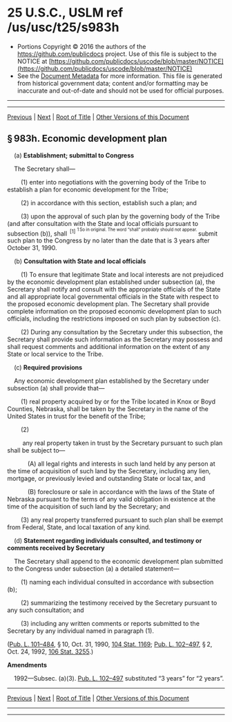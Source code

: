 ---
---

# 25 U.S.C., USLM ref /us/usc/t25/s983h

* Portions Copyright © 2016 the authors of the https://github.com/publicdocs project.
  Use of this file is subject to the NOTICE at [https://github.com/publicdocs/uscode/blob/master/NOTICE](https://github.com/publicdocs/uscode/blob/master/NOTICE)
* See the [Document Metadata](././../../../../..//README.md) for more information.
  This file is generated from historical government data; content and/or formatting may be inaccurate and out-of-date and should not be used for official purposes.

----------
----------

[Previous](./../../../../..//us/usc/t25/ch14/schXLVI–A/m__us_usc_t25_s983g.md) | [Next](./../../../../..//us/usc/t25/ch14/schXLVII/m__us_usc_t25_ch14_schXLVII.md) | [Root of Title](./../../../../../) | [Other Versions of this Document](https://publicdocs.github.io/go/links?ns=uslm&ref=%2Fus%2Fusc%2Ft25%2Fs983h)

## § 983h. Economic development plan

    (a) __Establishment; submittal to Congress__ 

    The Secretary shall—

        (1) enter into negotiations with the governing body of the Tribe to establish a plan for economic development for the Tribe;

        (2) in accordance with this section, establish such a plan; and

        (3) upon the approval of such plan by the governing body of the Tribe (and after consultation with the State and local officials pursuant to subsection (b)), shall  <sup>\[1\]</sup>  <sup><sup> 1 So in original. The word “shall” probably should not appear. </sup></sup>  submit such plan to the Congress by no later than the date that is 3 years after October 31, 1990.

    (b) __Consultation with State and local officials__ 

        (1) To ensure that legitimate State and local interests are not prejudiced by the economic development plan established under subsection (a), the Secretary shall notify and consult with the appropriate officials of the State and all appropriate local governmental officials in the State with respect to the proposed economic development plan. The Secretary shall provide complete information on the proposed economic development plan to such officials, including the restrictions imposed on such plan by subsection (c).

        (2) During any consultation by the Secretary under this subsection, the Secretary shall provide such information as the Secretary may possess and shall request comments and additional information on the extent of any State or local service to the Tribe.

    (c) __Required provisions__ 

    Any economic development plan established by the Secretary under subsection (a) shall provide that—

        (1) real property acquired by or for the Tribe located in Knox or Boyd Counties, Nebraska, shall be taken by the Secretary in the name of the United States in trust for the benefit of the Tribe;

        (2)

         any real property taken in trust by the Secretary pursuant to such plan shall be subject to—

            (A) all legal rights and interests in such land held by any person at the time of acquisition of such land by the Secretary, including any lien, mortgage, or previously levied and outstanding State or local tax, and

            (B) foreclosure or sale in accordance with the laws of the State of Nebraska pursuant to the terms of any valid obligation in existence at the time of the acquisition of such land by the Secretary; and

        (3) any real property transferred pursuant to such plan shall be exempt from Federal, State, and local taxation of any kind.

    (d) __Statement regarding individuals consulted, and testimony or comments received by Secretary__ 

    The Secretary shall append to the economic development plan submitted to the Congress under subsection (a) a detailed statement—

        (1) naming each individual consulted in accordance with subsection (b);

        (2) summarizing the testimony received by the Secretary pursuant to any such consultation; and

        (3) including any written comments or reports submitted to the Secretary by any individual named in paragraph (1).

([Pub. L. 101–484][/us/pl/101/484], § 10, Oct. 31, 1990, [104 Stat. 1169][/us/stat/104/1169]; [Pub. L. 102–497][/us/pl/102/497], § 2, Oct. 24, 1992, [106 Stat. 3255][/us/stat/106/3255].)

 __Amendments__ 

    1992—Subsec. (a)(3). [Pub. L. 102–497][/us/pl/102/497] substituted “3 years” for “2 years”.

----------

[Previous](./../../../../..//us/usc/t25/ch14/schXLVI–A/m__us_usc_t25_s983g.md) | [Next](./../../../../..//us/usc/t25/ch14/schXLVII/m__us_usc_t25_ch14_schXLVII.md) | [Root of Title](./../../../../../) | [Other Versions of this Document](https://publicdocs.github.io/go/links?ns=uslm&ref=%2Fus%2Fusc%2Ft25%2Fs983h)

----------
----------

[/us/pl/101/484]: https://publicdocs.github.io/go/links?ns=uslm&ref=%2Fus%2Fpl%2F101%2F484
[/us/stat/104/1169]: https://publicdocs.github.io/go/links?ns=uslm&ref=%2Fus%2Fstat%2F104%2F1169
[/us/pl/102/497]: https://publicdocs.github.io/go/links?ns=uslm&ref=%2Fus%2Fpl%2F102%2F497
[/us/stat/106/3255]: https://publicdocs.github.io/go/links?ns=uslm&ref=%2Fus%2Fstat%2F106%2F3255
[/us/pl/102/497]: https://publicdocs.github.io/go/links?ns=uslm&ref=%2Fus%2Fpl%2F102%2F497


